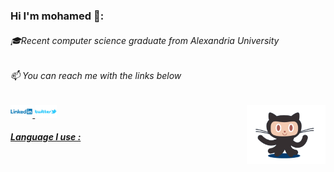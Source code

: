 <h3>Hi I'm mohamed 👋:</h3>
<h6>🎓Recent computer science graduate from Alexandria University </h6>
<h6>📫 You can reach me with the links below</h6>
<!-- <p align="center"> -->
<a href="https://www.linkedin.com/in/muhamedhassan007/">
<img align="center alt="Twitter" src="https://github.com/muhamedhassan007/muhamedhassan007/blob/master/Linkedin-Logo.png" width="7%" height="7%" >
<a href="https://twitter.com/muhamed2711">
<img align="center alt="Twitter" src="https://github.com/muhamedhassan007/muhamedhassan007/blob/master/twitter.jpg" width="7%" height="7%" >


<!-- </p> -->
<!-- <a href="https://twitter.com/muhamed2711"></a>
<a href="https://www.instagram.com/muhamed.hassan_x/?hl=en"></a> -->

 <img src="https://github.com/muhamedhassan007/muhamedhassan007/blob/master/logo.gif" align="right" width="25%"> 
<!--
**muhamedhassan007/muhamedhassan007** is a ✨ _special_ ✨ repository because its `README.md` (this file) appears on your GitHub profile.
-->
<h5>Language I use :</h5>

